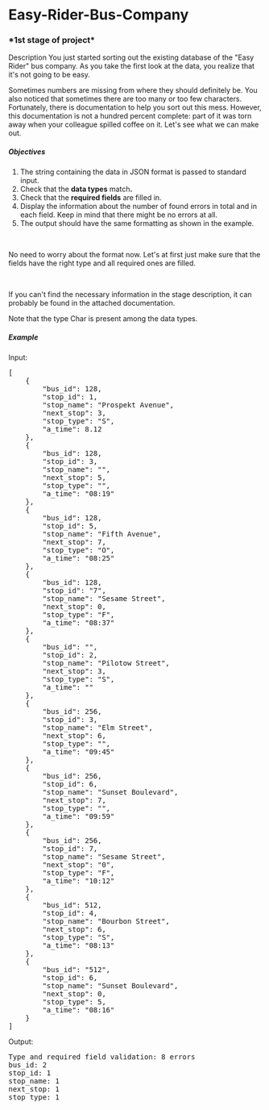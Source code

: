 # Easy-Rider-Bus-Company
<h3>*1st stage of project*</h3>
Description
You just started sorting out the existing database of the "Easy Rider" bus company. 
As you take the first look at the data, you realize that it's not going to be easy.

Sometimes numbers are missing from where they should definitely be. You also noticed 
that sometimes there are too many or too few characters. Fortunately, there is 
documentation to help you sort out this mess. However, this documentation is not a 
hundred percent complete: part of it was torn away when your colleague spilled coffee 
on it. Let's see what we can make out.
<h5>Objectives</h5>
<ol>
    <li>The string containing the data in JSON format is passed to standard input.</li>
    <li>Check that the&nbsp;<strong>data types</strong> match<strong>.</strong></li>
    <li>Check that the&nbsp;<strong>required fields</strong> are filled in.</li>
    <li>Display the information about the number of found errors in total and in each field. Keep in mind that there might be no errors at all.</li>
    <li>The output should have the same formatting as shown in the example.</li>
</ol>
<p><br></p>
<div>No need to worry about the format now. Let&apos;s at first just make sure that the fields have the right type and all required ones are filled.</div>
<p><br></p>
<p>If you can&apos;t find the necessary information in the stage description, it can probably be found in the attached documentation.</p>
<p>Note that the type&nbsp;Char&nbsp;is present among the data types.</p>
<h5>Example</h5>
<p>Input:</p>
<pre>[
    {
        &quot;bus_id&quot;: 128,
        &quot;stop_id&quot;: 1,
        &quot;stop_name&quot;: &quot;Prospekt Avenue&quot;,
        &quot;next_stop&quot;: 3,
        &quot;stop_type&quot;: &quot;S&quot;,
        &quot;a_time&quot;: 8.12
    },
    {
        &quot;bus_id&quot;: 128,
        &quot;stop_id&quot;: 3,
        &quot;stop_name&quot;: &quot;&quot;,
        &quot;next_stop&quot;: 5,
        &quot;stop_type&quot;: &quot;&quot;,
        &quot;a_time&quot;: &quot;08:19&quot;
    },
    {
        &quot;bus_id&quot;: 128,
        &quot;stop_id&quot;: 5,
        &quot;stop_name&quot;: &quot;Fifth Avenue&quot;,
        &quot;next_stop&quot;: 7,
        &quot;stop_type&quot;: &quot;O&quot;,
        &quot;a_time&quot;: &quot;08:25&quot;
    },
    {
        &quot;bus_id&quot;: 128,
        &quot;stop_id&quot;: &quot;7&quot;,
        &quot;stop_name&quot;: &quot;Sesame Street&quot;,
        &quot;next_stop&quot;: 0,
        &quot;stop_type&quot;: &quot;F&quot;,
        &quot;a_time&quot;: &quot;08:37&quot;
    },
    {
        &quot;bus_id&quot;: &quot;&quot;,
        &quot;stop_id&quot;: 2,
        &quot;stop_name&quot;: &quot;Pilotow Street&quot;,
        &quot;next_stop&quot;: 3,
        &quot;stop_type&quot;: &quot;S&quot;,
        &quot;a_time&quot;: &quot;&quot;
    },
    {
        &quot;bus_id&quot;: 256,
        &quot;stop_id&quot;: 3,
        &quot;stop_name&quot;: &quot;Elm Street&quot;,
        &quot;next_stop&quot;: 6,
        &quot;stop_type&quot;: &quot;&quot;,
        &quot;a_time&quot;: &quot;09:45&quot;
    },
    {
        &quot;bus_id&quot;: 256,
        &quot;stop_id&quot;: 6,
        &quot;stop_name&quot;: &quot;Sunset Boulevard&quot;,
        &quot;next_stop&quot;: 7,
        &quot;stop_type&quot;: &quot;&quot;,
        &quot;a_time&quot;: &quot;09:59&quot;
    },
    {
        &quot;bus_id&quot;: 256,
        &quot;stop_id&quot;: 7,
        &quot;stop_name&quot;: &quot;Sesame Street&quot;,
        &quot;next_stop&quot;: &quot;0&quot;,
        &quot;stop_type&quot;: &quot;F&quot;,
        &quot;a_time&quot;: &quot;10:12&quot;
    },
    {
        &quot;bus_id&quot;: 512,
        &quot;stop_id&quot;: 4,
        &quot;stop_name&quot;: &quot;Bourbon Street&quot;,
        &quot;next_stop&quot;: 6,
        &quot;stop_type&quot;: &quot;S&quot;,
        &quot;a_time&quot;: &quot;08:13&quot;
    },
    {
        &quot;bus_id&quot;: &quot;512&quot;,
        &quot;stop_id&quot;: 6,
        &quot;stop_name&quot;: &quot;Sunset Boulevard&quot;,
        &quot;next_stop&quot;: 0,
        &quot;stop_type&quot;: 5,
        &quot;a_time&quot;: &quot;08:16&quot;
    }
]</pre>
<p>Output:</p>
<pre>Type and required field validation: 8 errors
bus_id: 2
stop_id: 1
stop_name: 1
next_stop: 1
stop_type: 1</pre>
<p><br></p>


